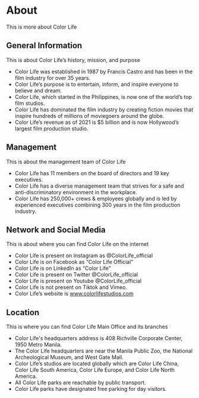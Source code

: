 # About

This is more about Color Life

## General Information

This is about Color Life’s history, mission, and purpose

- Color Life was established in 1987 by Francis Castro and has been in the film industry for over 35 years.
- Color Life’s purpose is to entertain, inform, and inspire everyone to believe and dream.
- Color Life, which started in the Philippines, is now one of the world’s top film studios.
- Color Life has dominated the film industry by creating fiction movies that inspire hundreds of millions of moviegoers around the globe.
- Color Life’s revenue as of 2021 is $5 billion and is now Hollywood’s largest film production studio.

## Management

This is about the management team of Color Life

- Color Life has 11 members on the board of directors and 19 key executives.
- Color Life has a diverse management team that strives for a safe and anti-discriminatory environment in the workplace.
- Color Life has 250,000+ crews & employees globally and is led by experienced executives combining 300 years in the film production industry.

## Network and Social Media

This is about where you can find Color Life on the internet

- Color Life is present on Instagram as @ColorLife_official
- Color Life is on Facebook as “Color Life Official”
- Color Life is on LinkedIn as “Color Life”
- Color Life is present on Twitter @ColorLife_official
- Color Life is present on Youtube @ColorLife_official
- Color Life is not present on Tiktok and Vimeo.
- Color Life’s website is www.colorlifestudios.com

## Location

This is where you can find Color Life Main Office and its branches

- Color Life's headquarters address is 408 Richville Corporate Center, 1950 Metro Manila.
- The Color Life headquarters are near the Manila Public Zoo, the National Archeological Museum, and West Gate Mall.
- Color Life’s studios are located globally which are Color Life China, Color Life South America, Color Life Europe, and Color Life North America.
- All Color Life parks are reachable by public transport.
- Color Life parks have designated free parking for day visitors.